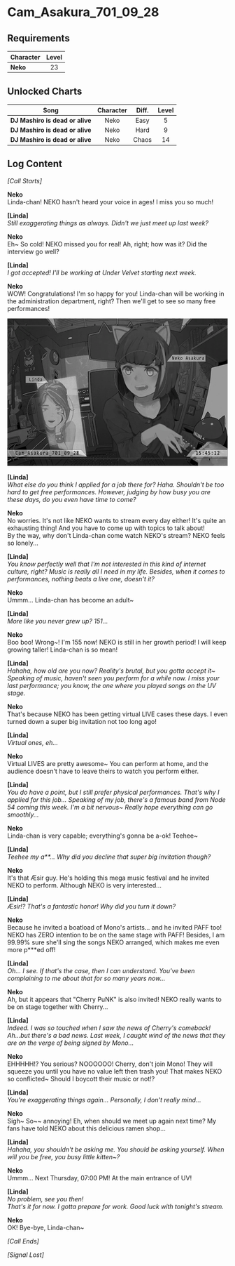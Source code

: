 # Cam_Asakura_701_09_28
## Requirements
|Character|Level|
|---------|:---:|
|**Neko** | 23  |

## Unlocked Charts
|             Song              |Character|Diff.|Level|
|-------------------------------|:-------:|:---:|:---:|
|**DJ Mashiro is dead or alive**|  Neko   |Easy |  5  |
|**DJ Mashiro is dead or alive**|  Neko   |Hard |  9  |
|**DJ Mashiro is dead or alive**|  Neko   |Chaos| 14  |

## Log Content
*[Call Starts]*

**Neko**<br>
Linda\-chan! NEKO hasn't heard your voice in ages! I miss you so much!

**[Linda]**<br>
*Still exaggerating things as always. Didn't we just meet up last week?*

**Neko**<br>
Eh\~ So cold! NEKO missed you for real! Ah, right; how was it? Did the interview go well?

**[Linda]**<br>
*I got accepted! I'll be working at Under Velvet starting next week.*

**Neko**<br>
WOW! Congratulations! I'm so happy for you! Linda\-chan will be working in the administration department, right? Then we'll get to see so many free performances!

![naos2801.png](./attachments/naos2801.png)

**[Linda]**<br>
*What else do you think I applied for a job there for? Haha. Shouldn't be too hard to get free performances. However, judging by how busy you are these days, do you even have time to come?*

**Neko**<br>
No worries. It's not like NEKO wants to stream every day either! It's quite an exhausting thing! And you have to come up with topics to talk about!<br>
By the way, why don't Linda\-chan come watch NEKO's stream? NEKO feels so lonely...

**[Linda]**<br>
*You know perfectly well that I'm not interested in this kind of internet culture, right? Music is really all I need in my life. Besides, when it comes to performances, nothing beats a live one, doesn't it?*

**Neko**<br>
Ummm... Linda\-chan has become an adult\~

**[Linda]**<br>
*More like you never grew up? 151...*

**Neko**<br>
Boo boo! Wrong\~! I'm 155 now! NEKO is still in her growth period! I will keep growing taller! Linda\-chan is so mean!

**[Linda]**<br>
*Hahaha, how old are you now? Reality's brutal, but you gotta accept it\~<br>
Speaking of music, haven't seen you perform for a while now. I miss your last performance; you know, the one where you played songs on the UV stage.*

**Neko**<br>
That's because NEKO has been getting virtual LIVE cases these days. I even turned down a super big invitation not too long ago!

**[Linda]**<br>
*Virtual ones, eh...*

**Neko**<br>
Virtual LIVES are pretty awesome\~ You can perform at home, and the audience doesn't have to leave theirs to watch you perform either.

**[Linda]**<br>
*You do have a point, but I still prefer physical performances. That's why I applied for this job... Speaking of my job, there's a famous band from Node 54 coming this week. I'm a bit nervous\~ Really hope everything can go smoothly...*

**Neko**<br>
Linda\-chan is very capable; everything's gonna be a\-ok! Teehee\~

**[Linda]**<br>
*Teehee my a\*\*... Why did you decline that super big invitation though?*

**Neko**<br>
It's that Æsir guy. He's holding this mega music festival and he invited NEKO to perform. Although NEKO is very interested...

**[Linda]**<br>
*Æsir!? That's a fantastic honor! Why did you turn it down?*

**Neko**<br>
Because he invited a boatload of Mono's artists... and he invited PAFF too! NEKO has ZERO intention to be on the same stage with PAFF! Besides, I am 99.99% sure she'll sing the songs NEKO arranged, which makes me even more p\*\*\*ed off!

**[Linda]**<br>
*Oh... I see. If that's the case, then I can understand. You've been complaining to me about that for so many years now...*

**Neko**<br>
Ah, but it appears that "Cherry PuNK" is also invited! NEKO really wants to be on stage together with Cherry...

**[Linda]**<br>
*Indeed. I was so touched when I saw the news of Cherry's comeback! Ah...but there's a bad news. Last week, I caught wind of the news that they are on the verge of being signed by Mono...*

**Neko**<br>
EHHHHH!? You serious? NOOOOOO! Cherry, don't join Mono! They will squeeze you until you have no value left then trash you! That makes NEKO so conflicted\~ Should I boycott their music or not!?

**[Linda]**<br>
*You're exaggerating things again... Personally, I don't really mind...*

**Neko**<br>
Sigh\~ So\~\~ annoying! Eh, when should we meet up again next time? My fans have told NEKO about this delicious ramen shop...

**[Linda]**<br>
*Hahaha, you shouldn't be asking me. You should be asking yourself. When will you be free, you busy little kitten\~?*

**Neko**<br>
Ummm... Next Thursday, 07:00 PM! At the main entrance of UV!

**[Linda]**<br>
*No problem, see you then!<br>
That's it for now. I gotta prepare for work. Good luck with tonight's stream.*

**Neko**<br>
OK! Bye\-bye, Linda\-chan\~

*[Call Ends]*

*[Signal Lost]*